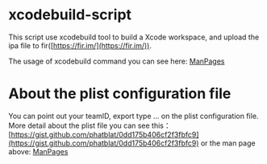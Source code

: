 # xcodebuild-script
This script use xcodebuild tool to build a Xcode workspace, and upload the ipa file to fir([https://fir.im/](https://fir.im/)).  

The usage of xcodebuild command you can see here: [ManPages](https://developer.apple.com/legacy/library/documentation/Darwin/Reference/ManPages/man1/xcodebuild.1.html)

# About the plist configuration file
You can point out your teamID, export type ... on the plist configuration file.
More detail about the plist file you can see this：[https://gist.github.com/phatblat/0dd175b406cf2f3fbfc9](https://gist.github.com/phatblat/0dd175b406cf2f3fbfc9)
 or the man page above: [ManPages](https://developer.apple.com/legacy/library/documentation/Darwin/Reference/ManPages/man1/xcodebuild.1.html)